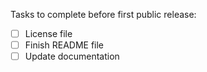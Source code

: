 Tasks to complete before first public release:

- [ ] License file
- [ ] Finish README file
- [ ] Update documentation
